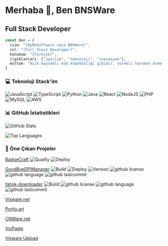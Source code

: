 # Merhaba 👋, Ben BNSWare
## Full Stack Developer

```typescript
const ben = {
  isim: "[ByNoSoftware veya BNSWare]",
  rol: "[Full Stack Developer]",
  konumum: "[Türkiye]",
  ilgiAlanlari: ["yazılım", "teknoloji", "inovasyon"],
  mottom: "Açık kaynaklı kod köpekbalığı gibidir, sürekli hareket etmelidir yoksa ölür."
}
```

### 💻 Teknoloji Stack'im
![JavaScript](https://img.shields.io/badge/javascript-%23323330.svg?style=for-the-badge&logo=javascript&logoColor=%23F7DF1E) ![TypeScript](https://img.shields.io/badge/typescript-%23007ACC.svg?style=for-the-badge&logo=typescript&logoColor=white) ![Python](https://img.shields.io/badge/python-3670A0?style=for-the-badge&logo=python&logoColor=ffdd54) ![Java](https://img.shields.io/badge/java-%23ED8B00.svg?style=for-the-badge&logo=java&logoColor=white) ![React](https://img.shields.io/badge/react-%2320232a.svg?style=for-the-badge&logo=react&logoColor=%2361DAFB) ![NodeJS](https://img.shields.io/badge/node.js-6DA55F?style=for-the-badge&logo=node.js&logoColor=white) ![PHP](https://img.shields.io/badge/php-%23777BB4.svg?style=for-the-badge&logo=php&logoColor=white) ![MySQL](https://img.shields.io/badge/mysql-%2300f.svg?style=for-the-badge&logo=mysql&logoColor=white) ![AWS](https://img.shields.io/badge/AWS-%23FF9900.svg?style=for-the-badge&logo=amazon-aws&logoColor=white)

### 📊 GitHub İstatistikleri

![GitHub Stats](https://github-readme-stats.vercel.app/api?username=bynosoftware&theme=dracula&hide_border=false&include_all_commits=true&count_private=true)

![Top Languages](https://github-readme-stats.vercel.app/api/top-langs/?username=bynosoftware&theme=dracula&hide_border=false&include_all_commits=true&count_private=true&layout=compact)

### 🚀 Öne Çıkan Projeler
[BadgeCraft](https://rozet.vixware.net) ![Quality](https://rozet.vixware.net/badge/A%2B%2B/brightgreen?style=single) ![Deploy](https://rozet.vixware.net/Deploy/Live/brightgreen)

[GoodByeDPIManager](https://github.com/ByNoSoftware/GoodByeDPIManager) ![Build](https://rozet.vixware.net/Build/Passing/brightgreen) ![Deploy](https://rozet.vixware.net/Deploy/Live/brightgreen) ![Version](https://rozet.vixware.net/Version/v2.0/blue) ![github license](https://rozet.vixware.net/github/ByNoSoftware/GoodByeDPIManager/license) ![github language](https://rozet.vixware.net/github/ByNoSoftware/GoodByeDPIManager/language) ![github lastcommit](https://rozet.vixware.net/github/ByNoSoftware/GoodByeDPIManager/lastcommit)

[tiktok-downloader](https://github.com/ByNoSoftware/tiktok-downloader) ![Build](https://rozet.vixware.net/Build/Passing/brightgreen) ![github license](https://rozet.vixware.net/github/ByNoSoftware/tiktok-downloader/license) ![github language](https://rozet.vixware.net/github/ByNoSoftware/tiktok-downloader/language) ![github lastcommit](https://rozet.vixware.net/github/ByNoSoftware/tiktok-downloader/lastcommit) 

[Vixware.net](https://vixware.net)

[Portly.art](https://portly.art)

[CNWare.net](https://cnware.net)

[VixPaste](https://paste.vixware.net)

[Vixware Upload](https://upload.vixware.net)
